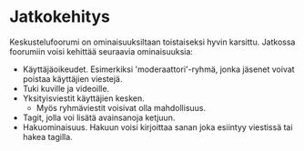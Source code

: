 # Jatkokehitys

Keskustelufoorumi on ominaisuuksiltaan toistaiseksi hyvin karsittu. Jatkossa foorumiin voisi kehittää seuraavia ominaisuuksia:

- Käyttäjäoikeudet. Esimerkiksi 'moderaattori'-ryhmä, jonka jäsenet voivat poistaa käyttäjien viestejä.
- Tuki kuville ja videoille.
- Yksityisviestit käyttäjien kesken.
  - Myös ryhmäviestit voisivat olla mahdollisuus.
- Tagit, jolla voi lisätä avainsanoja ketjuun.
- Hakuominaisuus. Hakuun voisi kirjoittaa sanan joka esiintyy viestissä tai hakea tagilla.